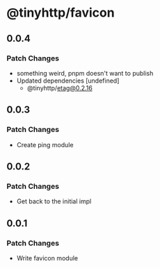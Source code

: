 # @tinyhttp/favicon

## 0.0.4

### Patch Changes

- something weird, pnpm doesn't want to publish
- Updated dependencies [undefined]
  - @tinyhttp/etag@0.2.16

## 0.0.3

### Patch Changes

- Create ping module

## 0.0.2

### Patch Changes

- Get back to the initial impl

## 0.0.1

### Patch Changes

- Write favicon module
